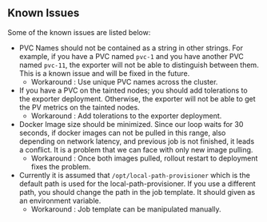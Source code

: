 

## Known Issues

Some of the known issues are listed below:

  * PVC Names should not be contained as a string in other strings. For example, if you have a PVC named `pvc-1` and you have another PVC named `pvc-11`, the exporter will not be able to distinguish between them. This is a known issue and will be fixed in the future.
    *  Workaround : Use unique PVC names across the cluster.
  * If you have a PVC on the tainted nodes; you should add tolerations to the exporter deployment. Otherwise, the exporter will not be able to get the PV metrics on the tainted nodes.
    *  Workaround : Add tolerations to the exporter deployment.
  * Docker Image size should be minimized. Since our loop waits for 30 seconds, if docker images can not be pulled in this range, also depending on network latency, and previous job is not finished, it leads a conflict. It is a problem that we can face with only new image pulling.
    *  Workaround : Once both images pulled, rollout restart to deployment fixes the problem.
  * Currently it is assumed that `/opt/local-path-provisioner` which is the default path is used for the local-path-provisioner. If you use a different path, you should change the path in the job template. It should given as an environment variable.
    *  Workaround : Job template can be manipulated manually.